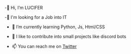 <p>
-👋 Hi, I’m LUCIFER<br>

-👀 I'm looking for a Job into IT

- 🌱 I’m currently learning Python, Js, Html/CSS

- 💞️ I like to contribute into small projects like discord bots

- 📫 You can reach me on <a href="https://twitter.com/LUCYFERRRS">Twitter</a>
</p>
<!---
https://twitter.com/LUCYFERRRS
--->
